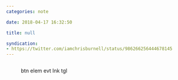 ```yaml
---
categories: note

date: 2018-04-17 16:32:50

title: null

syndication:
- https://twitter.com/iamchrisburnell/status/986266256444678145
---
```


<figure class="media">
    <a href="https://pbs.twimg.com/tweet_video_thumb/Da_r7YnX0AAgxR9.jpg" rel="external"><img src="https://pbs.twimg.com/tweet_video_thumb/Da_r7YnX0AAgxR9.jpg" alt=""></a>
    <figcaption>
        <p>btn elem evt lnk tgl</p>
    </figcaption>
</figure>
